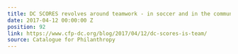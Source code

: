 ```yaml
---
title: DC SCORES revolves around teamwork - in soccer and in the community
date: 2017-04-12 00:00:00 Z
position: 92
link: https://www.cfp-dc.org/blog/2017/04/12/dc-scores-is-team/
source: Catalogue for Philanthropy
---
```



